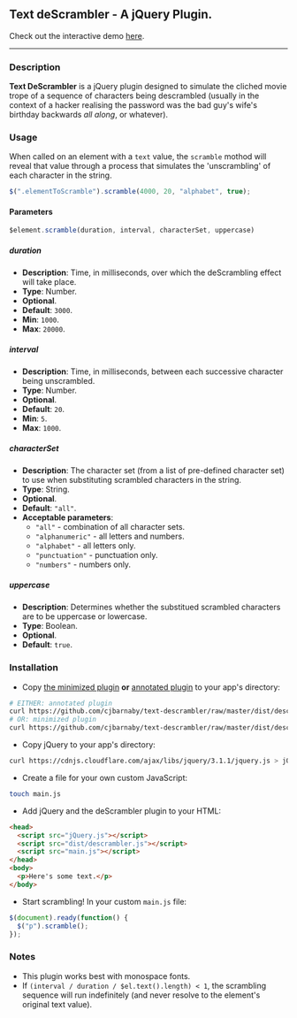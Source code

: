 ## Text deScrambler - A jQuery Plugin.

Check out the interactive demo [here](http://cjbarnaby.com.au/text_descrambler/).

___

### Description
**Text DeScrambler** is a jQuery plugin designed to simulate the cliched movie trope of a sequence of characters being descrambled (usually in the context of a hacker realising the password was the bad guy's wife's birthday backwards _all along_, or whatever).

### Usage
When called on an element with a `text` value, the `scramble` mothod will reveal that value through a process that simulates the 'unscrambling' of each character in the string.

```js
$(".elementToScramble").scramble(4000, 20, "alphabet", true);
```

#### Parameters

```js
$element.scramble(duration, interval, characterSet, uppercase)
```

##### _duration_

- **Description**: Time, in milliseconds, over which the deScrambling effect will take place.
- **Type**: Number.
- **Optional**.
- **Default**: `3000`.
- **Min**: `1000`.
- **Max**: `20000`.

##### _interval_

- **Description**: Time, in milliseconds, between each successive character being unscrambled.
- **Type**: Number.
- **Optional**.
- **Default**: `20`.
- **Min**: `5`.
- **Max**: `1000`.

##### _characterSet_

- **Description**: The character set (from a list of pre-defined character set) to use when substituting scrambled characters in the string.
- **Type**: String.
- **Optional**.
- **Default**: `"all"`.
- **Acceptable parameters**:
  - `"all"` - combination of all character sets.
  - `"alphanumeric"` - all letters and numbers.
  - `"alphabet"` - all letters only.
  - `"punctuation"` - punctuation only.
  - `"numbers"` - numbers only.

##### _uppercase_

- **Description**: Determines whether the substitued scrambled characters are to be uppercase or lowercase.
- **Type**: Boolean.
- **Optional**.
- **Default**: `true`.

### Installation

- Copy [the minimized plugin](https://github.com/cjbarnaby/text-descrambler/raw/master/dist/descrambler.min.js) **or** [annotated plugin](https://github.com/cjbarnaby/text-descrambler/raw/master/dist/descrambler.js) to your app's directory:
```sh
# EITHER: annotated plugin
curl https://github.com/cjbarnaby/text-descrambler/raw/master/dist/descrambler.js > descrambler.js
# OR: minimized plugin
curl https://github.com/cjbarnaby/text-descrambler/raw/master/dist/descrambler.min.js > descrambler.js
```
- Copy jQuery to your app's directory:
```sh
curl https://cdnjs.cloudflare.com/ajax/libs/jquery/3.1.1/jquery.js > jQuery.js
```
- Create a file for your own custom JavaScript:
```sh
touch main.js
```
- Add jQuery and the deScrambler plugin to your HTML:
```HTML
<head>
  <script src="jQuery.js"></script>
  <script src="dist/descrambler.js"></script>
  <script src="main.js"></script>
</head>
<body>
  <p>Here's some text.</p>
</body>
```
- Start scrambling! In your custom `main.js` file:
```js
$(document).ready(function() {
  $("p").scramble();
});
```

### Notes

- This plugin works best with monospace fonts.
- If `(interval / duration / $el.text().length) < 1`, the scrambling sequence will run indefinitely (and never resolve to the element's original text value).
